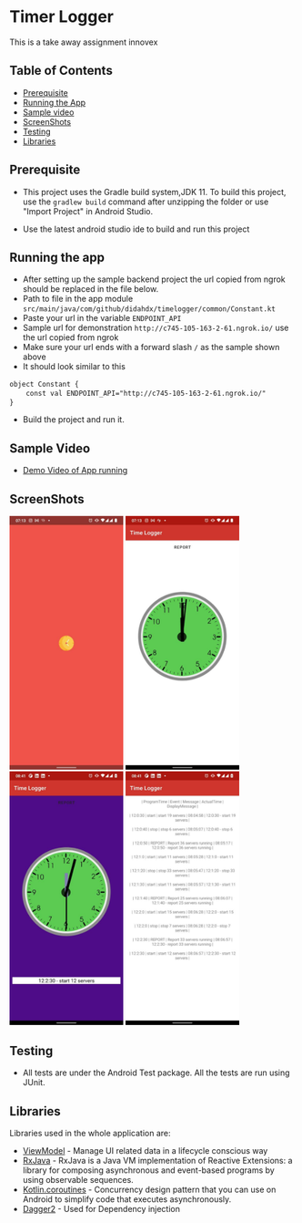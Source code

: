 # Timer Logger
This is a take away assignment innovex

## Table of Contents
- [Prerequisite](#prerequisite)
- [Running the App](#running-the-app)
- [Sample video](#sample-video)
- [ScreenShots](#screenshots)
- [Testing](#testing)
- [Libraries](#libraries)

## Prerequisite

- This project uses the Gradle build system,JDK 11. To build this project, use the
  `gradlew build` command after unzipping the folder or use "Import Project" in Android Studio.

- Use the latest android studio ide to build and run this project

## Running the app

- After setting up the sample backend project the url copied from ngrok should be replaced in the
  file below.
- Path to file in the app module `src/main/java/com/github/didahdx/timelogger/common/Constant.kt`
- Paste your url in the variable `ENDPOINT_API`
- Sample url for demonstration `http://c745-105-163-2-61.ngrok.io/` use the url copied from ngrok
- Make sure your url ends with a forward slash `/` as the sample shown above
- It should look similar to this
```
object Constant {
    const val ENDPOINT_API="http://c745-105-163-2-61.ngrok.io/"
}
```
- Build the project and run it.

## Sample Video
- [Demo Video of App running](https://drive.google.com/file/d/1XkVZvd5QQ0C6-rxQxd-PwbjF8rrwUoFQ/view?usp=sharing)

## ScreenShots
  <img src="art/splash_screen.jpg" width="200" style="max-width:100%;"> <img src="art/sample_clock_screen.jpg" width="200" style="max-width:100%;">
  <img src="art/sample_clock_screen1.jpg" width="200" style="max-width:100%;"> <img src="art/sample_report_screen.jpg" width="200" style="max-width:100%;">

## Testing
- All tests are under the Android Test package. All the tests are run using JUnit.

## Libraries
Libraries used in the whole application are:
- [ViewModel](https://developer.android.com/topic/libraries/architecture/viewmodel) - Manage UI related data in a lifecycle conscious way
- [RxJava](https://github.com/ReactiveX/RxJava) - RxJava is a Java VM implementation of Reactive Extensions: a library for composing asynchronous and event-based programs by using observable sequences.
- [Kotlin.coroutines](https://developer.android.com/kotlin/coroutines?gclid=Cj0KCQjw1dGJBhD4ARIsANb6Odld-9wkN4Lkm6UJAvWRshusopwstZH5IXkSLzxv_Q5JYjgjozIywfcaAlS9EALw_wcB&gclsrc=aw.ds) - Concurrency design pattern that you can use on Android to simplify code that executes asynchronously.
- [Dagger2](https://dagger.dev/dev-guide/) - Used for Dependency injection
